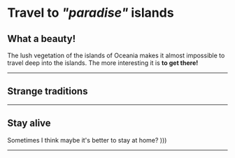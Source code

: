 # Travel to *"paradise"* islands

## What a beauty!
The lush vegetation of the islands of Oceania makes it almost impossible to travel deep into the islands. The more interesting it is __to get there!__
___

## Strange traditions

___

## Stay alive
Sometimes I think maybe it's better to stay at home? )))
___
